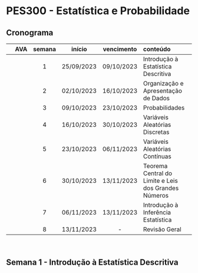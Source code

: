 # PES300 - Estatística e Probabilidade

## Cronograma

|   | AVA | semana | início | vencimento | conteúdo |
|:---:|:---:|:---:|:---:|:---:|:---|
|  |  | 1 | 25/09/2023 | 09/10/2023 | Introdução à Estatística Descritiva |
|  |  | 2 | 02/10/2023 | 16/10/2023 | Organização e Apresentação de Dados |
|  |  | 3 | 09/10/2023 | 23/10/2023 | Probabilidades |
|  |  | 4 | 16/10/2023 | 30/10/2023 | Variáveis Aleatórias Discretas |
|  |  | 5 | 23/10/2023 | 06/11/2023 | Variáveis Aleatórias Contínuas |
|  |  | 6 | 30/10/2023 | 13/11/2023 | Teorema Central do Limite e Leis dos Grandes Números |
|  |  | 7 | 06/11/2023 | 13/11/2023 | Introdução à Inferência Estatística |
|  |  | 8 | 13/11/2023 | - | Revisão Geral |

<br>


## Semana 1 - Introdução à Estatística Descritiva

|  |  |  |  |
|:---:|:---:|:---|:---|
